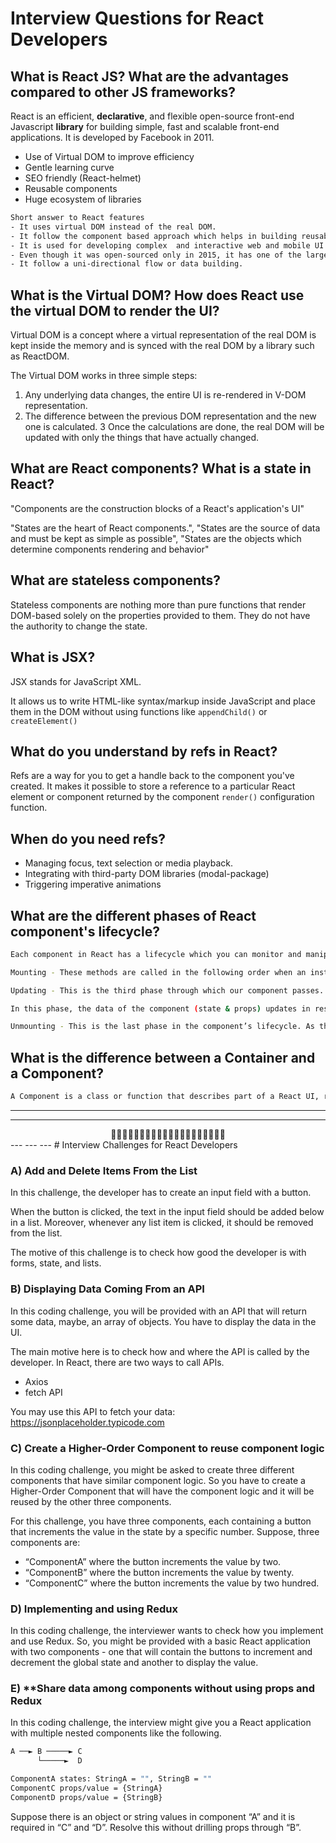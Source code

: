 # Interview Questions for React Developers

## What is React JS? What are the advantages compared to other JS frameworks?

React is an efficient, <b>declarative</b>, and flexible open-source front-end Javascript <b>library</b> for building simple, fast and scalable front-end applications. It is developed by Facebook in 2011.

- Use of Virtual DOM to improve efficiency
- Gentle learning curve
- SEO friendly (React-helmet)
- Reusable components
- Huge ecosystem of libraries

```bash
Short answer to React features
- It uses virtual DOM instead of the real DOM.
- It follow the component based approach which helps in building reusable components
- It is used for developing complex  and interactive web and mobile UI
- Even though it was open-sourced only in 2015, it has one of the largest community.
- It follow a uni-directional flow or data building.
```

## What is the Virtual DOM? How does React use the virtual DOM to render the UI?

Virtual DOM is a concept where a virtual representation of the real DOM is kept inside the memory and is synced with the real DOM by a library such as ReactDOM.

The Virtual DOM works in three simple steps:

1. Any underlying data changes, the entire UI is re-rendered in V-DOM representation.
2. The difference between the previous DOM representation and the new one is calculated.
3 Once the calculations are done, the real DOM will be updated with only the things that have actually changed.

## What are React components? What is a state in React?

"Components are the construction blocks of a React's application's UI"

"States are the heart of React components.", 
"States are the source of data and must be kept as simple as possible",
"States are the objects which determine components rendering and behavior"

## What are stateless components?

Stateless components are nothing more than pure functions that render DOM-based solely on the properties provided to them. They do not have the authority to change the state.

## What is JSX?

JSX stands for JavaScript XML.

It allows us to write HTML-like syntax/markup inside JavaScript and place them in the DOM without using functions like `appendChild()` or `createElement()`

## What do you understand by refs in React?

Refs are a way for you to get a handle back to the component you've created. It makes it possible to store a reference to a particular React element or component returned by the component `render()` configuration function.

## When do you need refs?

- Managing focus, text selection or media playback.
- Integrating with third-party DOM libraries (modal-package)
- Triggering imperative animations

## What are the different phases of React component's lifecycle?

```bash
Each component in React has a lifecycle which you can monitor and manipulate during its three main phases. The three phases are: Mounting, Updating, and Unmounting.

Mounting - These methods are called in the following order when an instance of a component is being created and inserted into the DOM

Updating - This is the third phase through which our component passes. After the mounting phase where the component has been created, the update phase comes into the scene. This is where component’s state changes and hence, re-rendering takes place.

In this phase, the data of the component (state & props) updates in response to user events like clicking, typing and so on. This results in the re-rendering of the component. 

Unmounting - This is the last phase in the component’s lifecycle. As the name clearly suggests, the component gets unmounted from the DOM in this phase. The method that is available in this phase is:


```

## What is the difference between a Container and a Component?

```bash
A Component is a class or function that describes part of a React UI, receiving data and callbacks via props. It is concerned with how things look. Whereas a Container is concerned with how things work, therefore it receives Redux state updates, and it is also an informal term for a React component that is connected to a redux store.
```

---
---
<center>🤘🏼🤘🏼🤘🏼🤘🏼🤘🏼🤘🏼🤘🏼🤘🏼🤘🏼🤘🏼</center>
---
---
---
# Interview Challenges for React Developers

### A) Add and Delete Items From the List

In this challenge, the developer has to create an input field with a button.

When the button is clicked, the text in the input field should be added below in a list. Moreover, whenever any list item is clicked, it should be removed from the list. 

The motive of this challenge is to check how good the developer is with forms, state, and lists. 

### B) Displaying Data Coming From an API

In this coding challenge, you will be provided with an API that will return some data, maybe, an array of objects. You have to display the data in the UI.

The main motive here is to check how and where the API is called by the developer. In React, there are two ways to call APIs.

- Axios
- fetch API

You may use this API to fetch your data: <https://jsonplaceholder.typicode.com>

### C) Create a Higher-Order Component to reuse component logic

In this coding challenge, you might be asked to create three different components that have similar component logic. So you have to create a Higher-Order Component that will have the component logic and it will be reused by the other three components.

For this challenge, you have three components, each containing a button that increments the value in the state by a specific number. Suppose, three components are:

- “ComponentA” where the button increments the value by two.
- “ComponentB” where the button increments the value by twenty.
- “ComponentC” where the button increments the value by two hundred.

### D) Implementing and using Redux

In this coding challenge, the interviewer wants to check how you implement and use Redux. So, you might be provided with a basic React application with two components - one that will contain the buttons to increment and decrement the global state and another to display the value.

### E) **Share data among components without using props and Redux

In this coding challenge, the interview might give you a React application with multiple nested components like the following.

```bash
A ──► B ─────► C
      └─────►  D

ComponentA states: StringA = "", StringB = ""
ComponentC props/value = {StringA}
ComponentD props/value = {StringB}
```

Suppose there is an object or string values in component “A” and it is required in “C” and “D”.
Resolve this without drilling props through “B”.